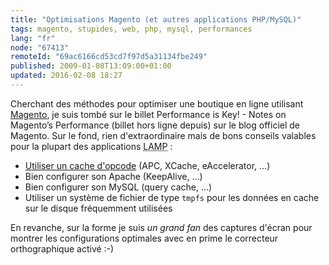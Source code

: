 ```yaml
---
title: "Optimisations Magento (et autres applications PHP/MySQL)"
tags: magento, stupides, web, php, mysql, performances
lang: "fr"
node: "67413"
remoteId: "69ac6166cd53cd7f97d5a31134fbe249"
published: 2009-01-08T13:09:00+01:00
updated: 2016-02-08 18:27
---
```


Cherchant des méthodes pour optimiser une boutique en ligne utilisant [Magento](http://www.magentocommerce.com), je suis tombé sur le billet Performance is Key! - Notes on Magento’s Performance (billet hors ligne depuis) sur le blog officiel de Magento. Sur le fond, rien d'extraordinaire mais de bons conseils valables pour la plupart des applications <abbr title="Linux Apache MySQL PHP">LAMP</abbr>  :

* [Utiliser un cache d'opcode](/post/benchmark-between-ez-publish-4-and-ez-publish-3-10-with-or-without-a-php-opcode-cache) (APC, XCache, eAccelerator, …)
* Bien configurer son Apache (KeepAlive, …)
* Bien configurer son MySQL (query cache, …)
* Utiliser un système de fichier de type <code>tmpfs</code>
 pour les données en cache sur le disque fréquemment utilisées

En revanche, sur la forme je suis *un grand fan* des captures d'écran pour montrer les configurations optimales avec en prime le correcteur orthographique activé :-)

